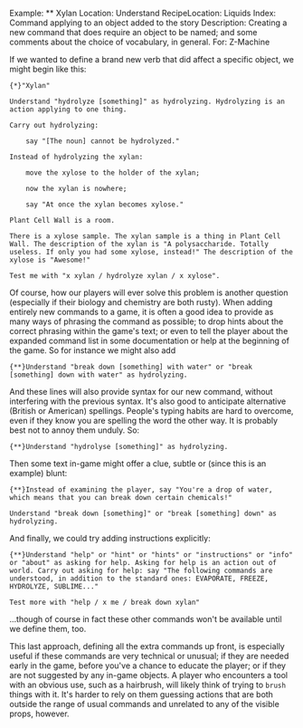 Example: ** Xylan
Location: Understand
RecipeLocation: Liquids
Index: Command applying to an object added to the story
Description: Creating a new command that does require an object to be named; and some comments about the choice of vocabulary, in general.
For: Z-Machine

  
If we wanted to define a brand new verb that did affect a specific object, we might begin like this:

  

``` inform7
{*}"Xylan"

Understand "hydrolyze [something]" as hydrolyzing. Hydrolyzing is an action applying to one thing.

Carry out hydrolyzing:

	say "[The noun] cannot be hydrolyzed."

Instead of hydrolyzing the xylan:

	move the xylose to the holder of the xylan;

	now the xylan is nowhere;

	say "At once the xylan becomes xylose."

Plant Cell Wall is a room.

There is a xylose sample. The xylan sample is a thing in Plant Cell Wall. The description of the xylan is "A polysaccharide. Totally useless. If only you had some xylose, instead!" The description of the xylose is "Awesome!"

Test me with "x xylan / hydrolyze xylan / x xylose".
```

  
Of course, how our players will ever solve this problem is another question (especially if their biology and chemistry are both rusty). When adding entirely new commands to a game, it is often a good idea to provide as many ways of phrasing the command as possible; to drop hints about the correct phrasing within the game's text; or even to tell the player about the expanded command list in some documentation or help at the beginning of the game. So for instance we might also add

  

``` inform7
{**}Understand "break down [something] with water" or "break [something] down with water" as hydrolyzing.
```

  
And these lines will also provide syntax for our new command, without interfering with the previous syntax. It's also good to anticipate alternative (British or American) spellings. People's typing habits are hard to overcome, even if they know you are spelling the word the other way. It is probably best not to annoy them unduly. So:

  

``` inform7
{**}Understand "hydrolyse [something]" as hydrolyzing.
```

  
Then some text in-game might offer a clue, subtle or (since this is an example) blunt:

  

``` inform7
{**}Instead of examining the player, say "You're a drop of water, which means that you can break down certain chemicals!"

Understand "break down [something]" or "break [something] down" as hydrolyzing.
```

  
And finally, we could try adding instructions explicitly:

  

``` inform7
{**}Understand "help" or "hint" or "hints" or "instructions" or "info" or "about" as asking for help. Asking for help is an action out of world. Carry out asking for help: say "The following commands are understood, in addition to the standard ones: EVAPORATE, FREEZE, HYDROLYZE, SUBLIME..."

Test more with "help / x me / break down xylan"
```

  
...though of course in fact these other commands won't be available until we define them, too.

  
This last approach, defining all the extra commands up front, is especially useful if these commands are very technical or unusual; if they are needed early in the game, before you've a chance to educate the player; or if they are not suggested by any in-game objects. A player who encounters a tool with an obvious use, such as a hairbrush, will likely think of trying to ``brush`` things with it. It's harder to rely on them guessing actions that are both outside the range of usual commands and unrelated to any of the visible props, however.


